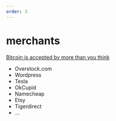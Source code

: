 ```yaml
---
order: 3
---
```


# merchants

[Bitcoin is accepted by more than you think](https://spendbitcoins.com/)

- Overstock.com
- Wordpress
- Tesla
- OkCupid
- Namecheap
- Etsy
- Tigerdirect
- ...